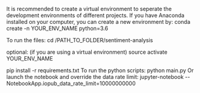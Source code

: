 It is recommended to create a virtual environment to seperate the development environments of different projects. If you have Anaconda installed on your computer, you can create a new environment by:
conda create -n YOUR_ENV_NAME python=3.6 

To run the files:
cd /PATH_TO_FOLDER/sentiment-analysis

optional: (if you are using a virtual environment)
source activate YOUR_ENV_NAME

pip install -r requirements.txt
To run the python scripts:
python main.py
Or launch the notebook and override the data rate limit:
jupyter-notebook --NotebookApp.iopub_data_rate_limit=10000000000
